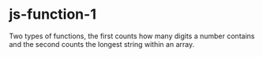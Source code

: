 # js-function-1
Two types of functions, the first counts how many digits a number contains and the second counts the longest string within an array.
